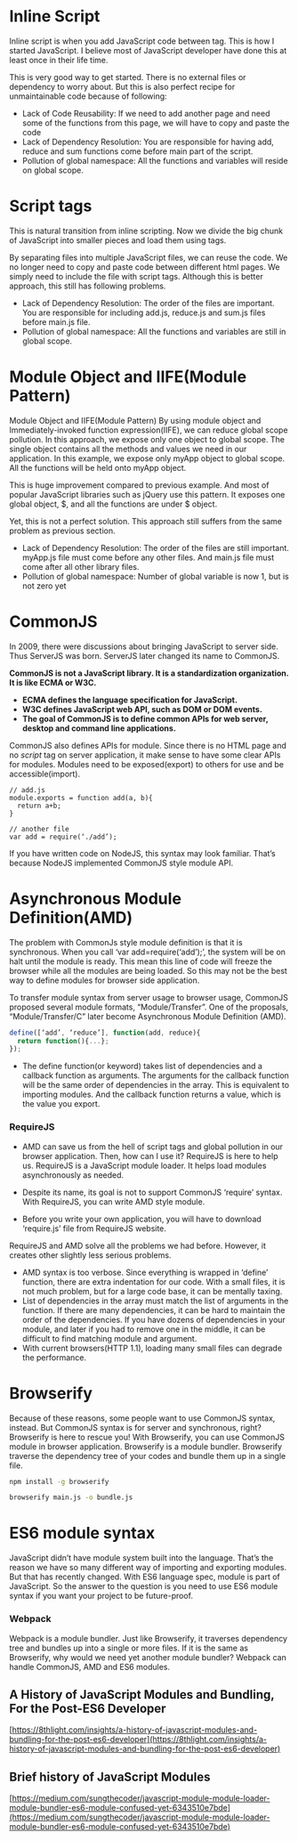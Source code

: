 # Inline Script

Inline script is when you add JavaScript code between <script></script> tag. This is how I started JavaScript. I believe most of JavaScript developer have done this at least once in their life time.

This is very good way to get started. There is no external files or dependency to worry about. But this is also perfect recipe for unmaintainable code because of following:

- Lack of Code Reusability: If we need to add another page and need some of the functions from this page, we will have to copy and paste the code
- Lack of Dependency Resolution: You are responsible for having add, reduce and sum functions come before main part of the script.
- Pollution of global namespace: All the functions and variables will reside on global scope.

# Script tags

This is natural transition from inline scripting. Now we divide the big chunk of JavaScript into smaller pieces and load them using <script src=”…”></script> tags.

By separating files into multiple JavaScript files, we can reuse the code. We no longer need to copy and paste code between different html pages. We simply need to include the file with script tags. Although this is better approach, this still has following problems.

- Lack of Dependency Resolution: The order of the files are important. You are responsible for including add.js, reduce.js and sum.js files before main.js file.
- Pollution of global namespace: All the functions and variables are still in global scope.

# Module Object and IIFE(Module Pattern)

Module Object and IIFE(Module Pattern)
By using module object and Immediately-invoked function expression(IIFE), we can reduce global scope pollution. In this approach, we expose only one object to global scope. The single object contains all the methods and values we need in our application. In this example, we expose only myApp object to global scope. All the functions will be held onto myApp object.

This is huge improvement compared to previous example. And most of popular JavaScript libraries such as jQuery use this pattern. It exposes one global object, $, and all the functions are under $ object.

Yet, this is not a perfect solution. This approach still suffers from the same problem as previous section.

- Lack of Dependency Resolution: The order of the files are still important. myApp.js file must come before any other files. And main.js file must come after all other library files.
- Pollution of global namespace: Number of global variable is now 1, but is not zero yet

# CommonJS

In 2009, there were discussions about bringing JavaScript to server side. Thus ServerJS was born. ServerJS later changed its name to CommonJS.

**CommonJS is not a JavaScript library. It is a standardization organization. It is like ECMA or W3C.**

- **ECMA defines the language specification for JavaScript.**
- **W3C defines JavaScript web API, such as DOM or DOM events.**
- **The goal of CommonJS is to define common APIs for web server, desktop and command line applications.**

CommonJS also defines APIs for module. Since there is no HTML page and no _script_ tag on server application, it make sense to have some clear APIs for modules. Modules need to be exposed(export) to others for use and be accessible(import).

```code
// add.js
module.exports = function add(a, b){
  return a+b;
}

// another file
var add = require(‘./add’);
```

If you have written code on NodeJS, this syntax may look familiar. That’s because NodeJS implemented CommonJS style module API.

# Asynchronous Module Definition(AMD)

The problem with CommonJs style module definition is that it is synchronous. When you call ‘var add=require(‘add’);’, the system will be on halt until the module is ready. This mean this line of code will freeze the browser while all the modules are being loaded. So this may not be the best way to define modules for browser side application.

To transfer module syntax from server usage to browser usage, CommonJS proposed several module formats, “Module/Transfer”. One of the proposals, “Module/Transfer/C” later become Asynchronous Module Definition (AMD).

```js
define([‘add’, ‘reduce’], function(add, reduce){
  return function(){...};
});
```

- The define function(or keyword) takes list of dependencies and a callback function as arguments. The arguments for the callback function will be the same order of dependencies in the array. This is equivalent to importing modules. And the callback function returns a value, which is the value you export.

### RequireJS

- AMD can save us from the hell of script tags and global pollution in our browser application. Then, how can I use it? RequireJS is here to help us. RequireJS is a JavaScript module loader. It helps load modules asynchronously as needed.

- Despite its name, its goal is not to support CommonJS ‘require’ syntax. With RequireJS, you can write AMD style module.

- Before you write your own application, you will have to download ‘require.js’ file from RequireJS website.

RequireJS and AMD solve all the problems we had before. However, it creates other slightly less serious problems.

- AMD syntax is too verbose. Since everything is wrapped in ‘define’ function, there are extra indentation for our code. With a small files, it is not much problem, but for a large code base, it can be mentally taxing.
- List of dependencies in the array must match the list of arguments in the function. If there are many dependencies, it can be hard to maintain the order of the dependencies. If you have dozens of dependencies in your module, and later if you had to remove one in the middle, it can be difficult to find matching module and argument.
- With current browsers(HTTP 1.1), loading many small files can degrade the performance.



# Browserify
Because of these reasons, some people want to use CommonJS syntax, instead. But CommonJS syntax is for server and synchronous, right? Browserify is here to rescue you! With Browserify, you can use CommonJS module in browser application. Browserify is a module bundler. Browserify traverse the dependency tree of your codes and bundle them up in a single file.

```sh
npm install -g browserify

browserify main.js -o bundle.js
```

# ES6 module syntax

JavaScript didn’t have module system built into the language. That’s the reason we have so many different way of importing and exporting modules. But that has recently changed. With ES6 language spec, module is part of JavaScript. So the answer to the question is you need to use ES6 module syntax if you want your project to be future-proof.

### Webpack

Webpack is a module bundler. Just like Browserify, it traverses dependency tree and bundles up into a single or more files. If it is the same as Browserify, why would we need yet another module bundler? Webpack can handle CommonJS, AMD and ES6 modules.


## A History of JavaScript Modules and Bundling, For the Post-ES6 Developer

[https://8thlight.com/insights/a-history-of-javascript-modules-and-bundling-for-the-post-es6-developer](https://8thlight.com/insights/a-history-of-javascript-modules-and-bundling-for-the-post-es6-developer)

## Brief history of JavaScript Modules

[https://medium.com/sungthecoder/javascript-module-module-loader-module-bundler-es6-module-confused-yet-6343510e7bde](https://medium.com/sungthecoder/javascript-module-module-loader-module-bundler-es6-module-confused-yet-6343510e7bde)
